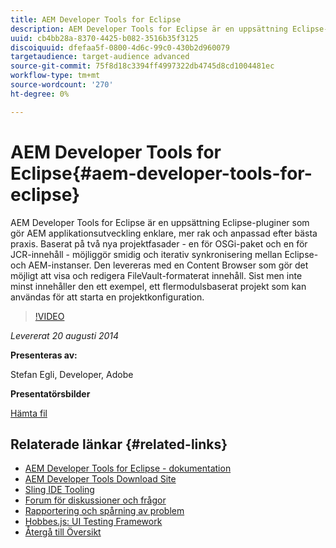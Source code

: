 ```yaml
---
title: AEM Developer Tools for Eclipse
description: AEM Developer Tools for Eclipse är en uppsättning Eclipse-pluginer som gör AEM applikationsutveckling enklare, mer rak och anpassad efter bästa praxis. Baserat på två nya projektfasader - en för OSGi-paket och en för JCR-innehåll - möjliggör smidig och iterativ synkronisering mellan Eclipse- och AEM-instanser. Den levereras med en Content Browser som gör det möjligt att visa och redigera FileVault-formaterat innehåll. Sist men inte minst innehåller den ett exempel, ett flermodulsbaserat projekt som kan användas för att starta en projektkonfiguration.
uuid: cb4bb28a-8370-4425-b082-3516b35f3125
discoiquuid: dfefaa5f-0800-4d6c-99c0-430b2d960079
targetaudience: target-audience advanced
source-git-commit: 75f8d18c3394ff4997322db4745d8cd1004481ec
workflow-type: tm+mt
source-wordcount: '270'
ht-degree: 0%

---
```


# AEM Developer Tools for Eclipse{#aem-developer-tools-for-eclipse}

AEM Developer Tools for Eclipse är en uppsättning Eclipse-pluginer som gör AEM applikationsutveckling enklare, mer rak och anpassad efter bästa praxis. Baserat på två nya projektfasader - en för OSGi-paket och en för JCR-innehåll - möjliggör smidig och iterativ synkronisering mellan Eclipse- och AEM-instanser. Den levereras med en Content Browser som gör det möjligt att visa och redigera FileVault-formaterat innehåll. Sist men inte minst innehåller den ett exempel, ett flermodulsbaserat projekt som kan användas för att starta en projektkonfiguration.

>[!VIDEO](https://video.tv.adobe.com/v/19465/?quality=9)

*Levererat 20 augusti 2014*

**Presenteras av:**

Stefan Egli, Developer, Adobe

**Presentatörsbilder**

[Hämta fil](assets/aem-dev-tools-cq-gems.pdf)

## Relaterade länkar {#related-links}

* [AEM Developer Tools for Eclipse - dokumentation](https://experienceleague.adobe.com/docs/experience-manager-cloud-service/content/implementing/developer-tools/eclipse.html)
* [AEM Developer Tools Download Site](http://eclipse.adobe.com/aem/dev-tools/)
* [Sling IDE Tooling](https://sling.apache.org/documentation/development/ide-tooling.html)
* [Forum för diskussioner och frågor](http://help-forums.adobe.com/content/adobeforums/en/experience-manager-forum/adobe-experience-manager.html)
* [Rapportering och spårning av problem](https://github.com/Adobe-Marketing-Cloud/aem-eclipse-developer-tools/issues)
* [Hobbes.js: UI Testing Framework](http://docs.adobe.com/docs/en/aem/6-0/develop/components/hobbes.html)
* [Återgå till Översikt](https://helpx.adobe.com/experience-manager/kt/eseminars/gems/aem-index.html)
